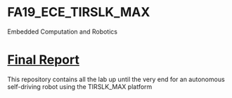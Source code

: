 # FA19_ECE_TIRSLK_MAX
Embedded Computation and Robotics

# [Final Report](https://www.overleaf.com/read/yxtdfqbfvwnj)

This repository contains all the lab up until the very end for an autonomous self-driving robot using the TIRSLK_MAX platform
